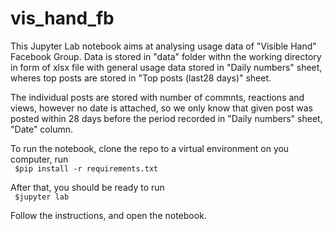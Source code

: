 # vis_hand_fb
This Jupyter Lab notebook aims at analysing usage data of "Visible Hand" Facebook Group.
Data is stored in "data" folder withn the working directory in form of xlsx file with general usage data stored
in "Daily numbers" sheet, wheres top posts are stored in "Top posts (last28 days)" sheet.

The individual posts are stored with number of commnts, reactions and views, however no date is attached, so
we only know that given post was posted within 28 days before the period recorded in "Daily numbers" sheet,
"Date" column.

To run the notebook, clone the repo to a virtual environment on you computer,
run </br>
<code>
$pip install -r requirements.txt
</code>

After that, you should be ready to run</br>
<code>
$jupyter lab
</code>

Follow the instructions, and open the notebook.
